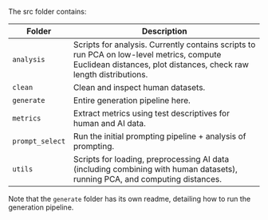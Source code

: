 The src folder contains: 

| Folder         | Description                                                                                                   |
|----------------|---------------------------------------------------------------------------------------------------------------|
| `analysis`     | Scripts for analysis. Currently contains scripts to run PCA on low-level metrics, compute Euclidean distances, plot distances, check raw length distributions. |
| `clean`        | Clean and inspect human datasets.                                                                             |
| `generate`     | Entire generation pipeline here.                                                                               |
| `metrics`      | Extract metrics using test descriptives for human and AI data.                                                |
| `prompt_select`| Run the initial prompting pipeline + analysis of prompting.                                                    |
| `utils`        | Scripts for loading, preprocessing AI data (including combining with human datasets), running PCA, and computing distances.  |

Note that the `generate` folder has its own readme, detailing how to run the generation pipeline.